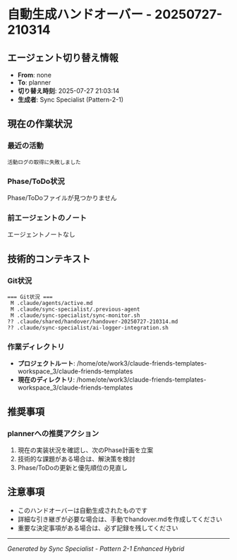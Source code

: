 # 自動生成ハンドオーバー - 20250727-210314

## エージェント切り替え情報
- **From**: none
- **To**: planner
- **切り替え時刻**: 2025-07-27 21:03:14
- **生成者**: Sync Specialist (Pattern-2-1)

## 現在の作業状況

### 最近の活動
```
活動ログの取得に失敗しました
```

### Phase/ToDo状況
Phase/ToDoファイルが見つかりません

### 前エージェントのノート
エージェントノートなし

## 技術的コンテキスト

### Git状況
```
=== Git状況 ===
 M .claude/agents/active.md
 M .claude/sync-specialist/.previous-agent
 M .claude/sync-specialist/sync-monitor.sh
?? .claude/shared/handover/handover-20250727-210314.md
?? .claude/sync-specialist/ai-logger-integration.sh
```

### 作業ディレクトリ
- **プロジェクトルート**: /home/ote/work3/claude-friends-templates-workspace_3/claude-friends-templates
- **現在のディレクトリ**: /home/ote/work3/claude-friends-templates-workspace_3/claude-friends-templates

## 推奨事項

### plannerへの推奨アクション
1. 現在の実装状況を確認し、次のPhase計画を立案
2. 技術的な課題がある場合は、解決策を検討
3. Phase/ToDoの更新と優先順位の見直し

## 注意事項
- このハンドオーバーは自動生成されたものです
- 詳細な引き継ぎが必要な場合は、手動でhandover.mdを作成してください
- 重要な決定事項がある場合は、必ず記録を残してください

---
*Generated by Sync Specialist - Pattern 2-1 Enhanced Hybrid*
